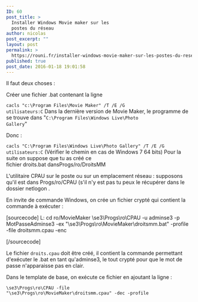 ```yaml
---
ID: 60
post_title: >
  Installer Windows Movie maker sur les
  postes du réseau
author: nicolas
post_excerpt: ""
layout: post
permalink: >
  https://rouni.fr/installer-windows-movie-maker-sur-les-postes-du-reseau/
published: true
post_date: 2016-01-18 19:01:58
---
```

Il faut deux choses :

Créer une fichier .bat contenant la ligne

<code>cacls "c:\Program Files\Movie Maker" /T /E /G utilisateurs:C</code>
Dans la dernière version de Movie Maker, le programme de se trouve dans "<code>C:\Program Files\Windows Live\Photo Gallery</code>"

Donc :

<code>cacls "C:\Program Files\Windows Live\Photo Gallery" /T /E /G utilisateurs:C</code>
(Vérifier le chemin en cas de Windows 7 64 bits)
Pour la suite on suppose que tu as créé ce fichier droits.bat dansProgs/ro/DroitsMM

L'utilitaire CPAU sur le poste ou sur un emplacement réseau : supposons qu'il est dans Progs/ro/CPAU (s'il n'y est pas tu peux le récupérer dans le dossier netlogon .

En invite de commande Windows, on crée un fichier crypté qui contient la commande à exécuter :


[sourcecode]
L:
cd ro/MovieMaker
\\se3\Progs\ro\CPAU -u adminse3 -p MotPasseAdminse3 -ex &quot;\\se3\Progs\ro\MovieMaker\droitsmm.bat&quot; -profile -file droitsmm.cpau -enc

[/sourcecode]

Le fichier <code>droits.cpau</code> doit être créé, il contient la commande permettant d'exécuter le .bat en tant qu'adminse3, le tout crypté pour que le mot de passe n'apparaisse pas en clair.

Dans le template de base, on exécute ce fichier en ajoutant la ligne :

<code>\\se3\Progs\ro\CPAU -file "\\se3\Progs\ro\MovieMaker\droitsmm.cpau" -dec -profile</code>